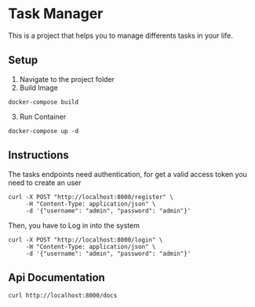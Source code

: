 # Task Manager
This is a project that helps you to manage differents tasks in your life.

## Setup

1. Navigate to the project folder
2. Build Image

`docker-compose build`

3. Run Container

`docker-compose up -d`

## Instructions
The tasks endpoints need authentication, for get a valid access token you need to create an user

```
curl -X POST "http://localhost:8000/register" \
     -H "Content-Type: application/json" \
     -d '{"username": "admin", "password": "admin"}'
```
Then, you have to Log in into the system

```
curl -X POST "http://localhost:8000/login" \
     -H "Content-Type: application/json" \
     -d '{"username": "admin", "password": "admin"}'
```

## Api Documentation

`curl http://localhost:8000/docs`